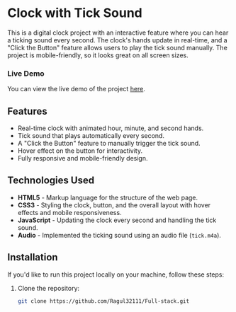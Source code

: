 # Clock with Tick Sound

This is a digital clock project with an interactive feature where you can hear a ticking sound every second. The clock's hands update in real-time, and a "Click the Button" feature allows users to play the tick sound manually. The project is mobile-friendly, so it looks great on all screen sizes.

### Live Demo
You can view the live demo of the project [here](https://ragul32111.github.io/Full-stack/Clock/).

## Features

- Real-time clock with animated hour, minute, and second hands.
- Tick sound that plays automatically every second.
- A "Click the Button" feature to manually trigger the tick sound.
- Hover effect on the button for interactivity.
- Fully responsive and mobile-friendly design.

## Technologies Used

- **HTML5** - Markup language for the structure of the web page.
- **CSS3** - Styling the clock, button, and the overall layout with hover effects and mobile responsiveness.
- **JavaScript** - Updating the clock every second and handling the tick sound.
- **Audio** - Implemented the ticking sound using an audio file (`tick.m4a`).

## Installation

If you'd like to run this project locally on your machine, follow these steps:

1. Clone the repository:
   ```bash
   git clone https://github.com/Ragul32111/Full-stack.git

